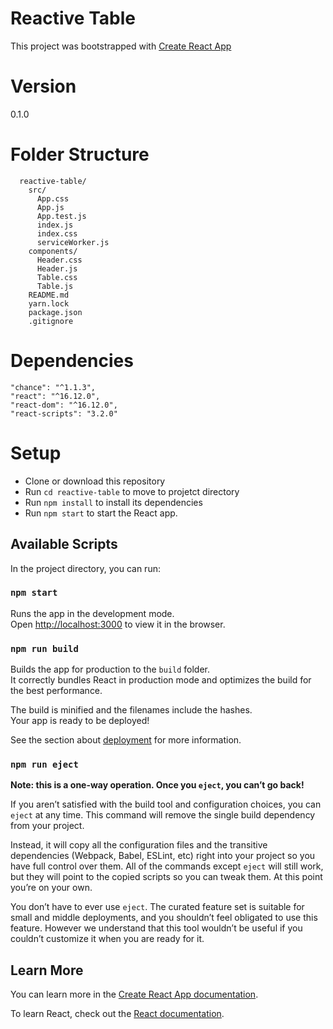 # Reactive Table

This project was bootstrapped with [Create React App](https://github.com/facebook/create-react-app)

# Version
0.1.0

# Folder Structure

```
  reactive-table/
    src/
      App.css
      App.js
      App.test.js
      index.js
      index.css
      serviceWorker.js
    components/
      Header.css
      Header.js
      Table.css
      Table.js
    README.md
    yarn.lock
    package.json
    .gitignore
```
# Dependencies
    "chance": "^1.1.3",
    "react": "^16.12.0",
    "react-dom": "^16.12.0",
    "react-scripts": "3.2.0"

# Setup

- Clone or download this repository
- Run `cd reactive-table` to move to projetct directory
- Run `npm install` to install its dependencies
- Run `npm start` to start the React app.

## Available Scripts

In the project directory, you can run:

### `npm start`

Runs the app in the development mode.<br>
Open [http://localhost:3000](http://localhost:3000) to view it in the browser.

### `npm run build`

Builds the app for production to the `build` folder.<br>
It correctly bundles React in production mode and optimizes the build for the best performance.

The build is minified and the filenames include the hashes.<br>
Your app is ready to be deployed!

See the section about [deployment](https://facebook.github.io/create-react-app/docs/deployment) for more information.

### `npm run eject`

**Note: this is a one-way operation. Once you `eject`, you can’t go back!**

If you aren’t satisfied with the build tool and configuration choices, you can `eject` at any time. This command will remove the single build dependency from your project.

Instead, it will copy all the configuration files and the transitive dependencies (Webpack, Babel, ESLint, etc) right into your project so you have full control over them. All of the commands except `eject` will still work, but they will point to the copied scripts so you can tweak them. At this point you’re on your own.

You don’t have to ever use `eject`. The curated feature set is suitable for small and middle deployments, and you shouldn’t feel obligated to use this feature. However we understand that this tool wouldn’t be useful if you couldn’t customize it when you are ready for it.

## Learn More

You can learn more in the [Create React App documentation](https://facebook.github.io/create-react-app/docs/getting-started).

To learn React, check out the [React documentation](https://reactjs.org/).
